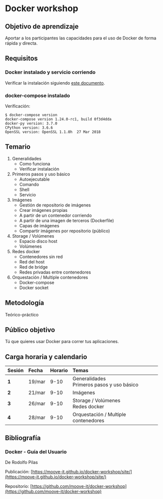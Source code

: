 # Docker workshop

## Objetivo de aprendizaje

Aportar a los participantes las capacidades para el uso de Docker de forma rápida y directa. 

## Requisitos

### Docker instalado y servicio corriendo

Verificar la instalación siguiendo [este documento](https://moove-it.github.io/docker-workshop/site/chapter01/02verificar/).

### docker-compose instalado 

Verificación: 
```
$ docker-compose version
docker-compose version 1.24.0-rc1, build 0f3d4dda
docker-py version: 3.7.0
CPython version: 3.6.6
OpenSSL version: OpenSSL 1.1.0h  27 Mar 2018
```

## Temario

1. Generalidades
	- Como funciona
	- Verificar instalación
2. Primeros pasos y uso básico
	- Autoejecutable
	- Comando
	- Shell
	- Servicio
3. Imágenes
	- Gestión de repositorio de imágenes
	- Crear imágenes propias
	- A partir de un contenedor corriendo
	- A partir de una imagen de terceros (Dockerfile)
	- Capas de imágenes
	- Compartir imágenes por repositorio (público)
4. Storage / Volúmenes
	- Espacio disco host
	- Volúmenes
5. Redes docker
	- Contenedores sin red
	- Red del host
	- Red de bridge
	- Redes privadas entre contenedores
6. Orquestación / Multiple contenedores
	- Docker-compose
	- Docker socket

## Metodología

Teórico-práctico

## Público objetivo

Tú que quieres usar Docker para correr tus aplicaciones.

## Carga horaria y calendario

| **Sesión** | **Fecha** | **Horario** | **Temas** |
|:--|:--|:--|:--|
| **1** | 19/mar | 9-10 | Generalidades<br>Primeros pasos y uso básico |
| **2** | 21/mar | 9-10 | Imágenes |
| **3** | 26/mar | 9-10 | Storage / Volúmenes<br>Redes docker |
| **4** | 28/mar | 9-10 | Orquestación / Multiple contenedores |

## Bibliografía

### Docker - Guía del Usuario
De Rodolfo Pilas

Publicación: [https://moove-it.github.io/docker-workshop/site/](https://moove-it.github.io/docker-workshop/site/)

Repositorio: [https://github.com/moove-it/docker-workshop](https://github.com/moove-it/docker-workshop)

